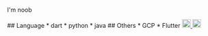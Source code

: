 I'm noob
<p align="left">
  ## Language
  * dart
  * python
  * java
  ## Others
  * GCP
  * Flutter
  <a href="https://github.com/koshi-yoshinaga">
    <img height="20" src="https://komarev.com/ghpvc/?username=koshi-yoshinaga" />
  </a>
  <a href="https://github.com/koshi-yoshinaga">
    <img height="20" src="https://img.shields.io/github/followers/koshi-yoshinaga?label=follow&logo=github&style=flat" />
  </a>
</p>
